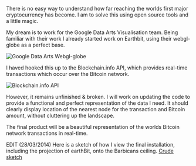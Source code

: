 There is no easy way to understand how far reaching the worlds first major cryptocurrency has become.  I am to solve this using open source tools and a little magic.

My dream is to work for the Google Data Arts Visualisation team.  Being familiar with their work I  already started work on Earthbit, using their webgl-globe as a perfect base.


![Google Data Arts Webgl-globe](https://raw.githubusercontent.com/craftfortress/devart-template/master/project_images/googleart.png)


I haved hooked this up to the Blockchain.info API, which provides real-time transactions which occur over the Bitcoin network. 


![Blockchain.info API](https://raw.githubusercontent.com/craftfortress/devart-template/master/project_images/Capture2.JPG)


However, it remains unfinished & broken.  I will work on updating the code to provide a functional and perfect representation of the data I need.  It should clearly display location of the nearest node for the transaction and Bitcoin amount, without cluttering up the landscape.


The final product will be a beautiful representation of the worlds Bitcoin network transactions in real-time.

EDIT (28/03/2014)
Here is a sketch of how I view the final installation, including the projection of earthBit, onto the Barbicans ceiling.
[Crude sketch](https://raw.githubusercontent.com/craftfortress/devart-template/master/project_images/sketch.JPG)
